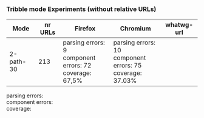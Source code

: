 ### Tribble mode Experiments (without relative URLs)

Mode | nr URLs | Firefox | Chromium | whatwg-url |
--- | --- | --- | --- | --- |
2-path-30 | 213 | parsing errors: 9<br> component errors: 72 <br> coverage: 67,5% | parsing errors: 10<br> component errors: 75<br> coverage: 37.03% |





























parsing errors: <br> component errors: <br> coverage: 